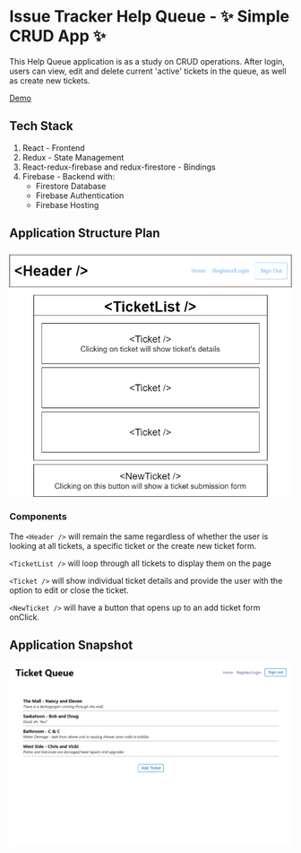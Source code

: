 # Issue Tracker Help Queue - :sparkles: Simple CRUD App :sparkles:

This Help Queue application is as a study on CRUD operations. After login, users can view, edit and delete current 'active' tickets in the queue, as well as create new tickets.

[Demo](https://redux-issue-queue.web.app/ "Demo Site")

## Tech Stack

  1.  React - Frontend
  2.  Redux - State Management
  3.  React-redux-firebase and redux-firestore - Bindings
  4.  Firebase - Backend with:
        - Firestore Database
        - Firebase Authentication
        - Firebase Hosting

## Application Structure Plan

![Site Component Diagram](src/assets/issue-queue-diagram.png "Component Diagram")

### Components
The `<Header />` will remain the same regardless of whether the user is looking at all tickets, a specific ticket or the create new ticket form.

`<TicketList />` will loop through all tickets to display them on the page

`<Ticket />` will show individual ticket details and provide the user with the option to edit or close the ticket.

`<NewTicket />` will have a button that opens up to an add ticket form onClick.

## Application Snapshot

![Issue Tracker Image](src/assets/ticketList.png "Issue Tracker Image")
